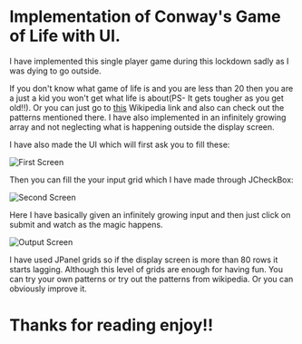 # Implementation of Conway's Game of Life with UI.

I have implemented this single player game during this lockdown sadly as I was dying to go outside.

If you don't know what game of life is and you are less than 20 then you are a just a kid you won't get what life is about(PS- It gets tougher as you get old!!). Or you can just go to [this](https://en.wikipedia.org/wiki/Conway%27s_Game_of_Life) Wikipedia link and also can check out the patterns mentioned there.
I have also implemented in an infinitely growing array and not neglecting what is happening outside the display screen.

I have also made the UI which will first ask you to fill these:

![First Screen](https://github.com/PraphulJain/game_of_life/tree/master/imgs/1.png)

Then you can fill the your input grid which I have made through JCheckBox:

![Second Screen](https://github.com/PraphulJain/game_of_life/tree/master/imgs/2_1.png)

Here I have basically given an infinitely growing input and then just click on submit and watch as the magic happens.

![Output Screen](https://github.com/PraphulJain/game_of_life/tree/master/imgs/3.png)

I have used JPanel grids so if the display screen is more than 80 rows it starts lagging. Although this level of grids are enough for having fun.
You can try your own patterns or try out the patterns from wikipedia. Or you can obviously improve it.

# Thanks for reading enjoy!!
